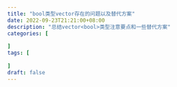 ```yaml
---
title: "bool类型vector存在的问题以及替代方案"
date: 2022-09-23T21:21:00+08:00
description: "总结vector<bool>类型注意要点和一些替代方案"
categories: [
	
]	
tags: [
   
]
draft: false
---
```




